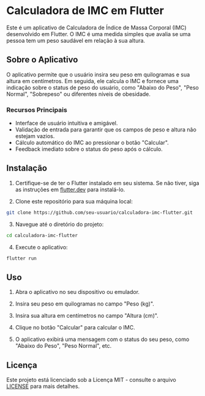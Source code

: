 # Calculadora de IMC em Flutter

Este é um aplicativo de Calculadora de Índice de Massa Corporal (IMC) desenvolvido em Flutter. O IMC é uma medida simples que avalia se uma pessoa tem um peso saudável em relação à sua altura.

## Sobre o Aplicativo

O aplicativo permite que o usuário insira seu peso em quilogramas e sua altura em centímetros. Em seguida, ele calcula o IMC e fornece uma indicação sobre o status de peso do usuário, como "Abaixo do Peso", "Peso Normal", "Sobrepeso" ou diferentes níveis de obesidade.

### Recursos Principais

- Interface de usuário intuitiva e amigável.
- Validação de entrada para garantir que os campos de peso e altura não estejam vazios.
- Cálculo automático do IMC ao pressionar o botão "Calcular".
- Feedback imediato sobre o status do peso após o cálculo.

## Instalação

1. Certifique-se de ter o Flutter instalado em seu sistema. Se não tiver, siga as instruções em [flutter.dev](https://flutter.dev/docs/get-started/install) para instalá-lo.

2. Clone este repositório para sua máquina local:

```bash
git clone https://github.com/seu-usuario/calculadora-imc-flutter.git
```

3. Navegue até o diretório do projeto:

```bash
cd calculadora-imc-flutter
```

4. Execute o aplicativo:

```bash
flutter run
```

## Uso

1. Abra o aplicativo no seu dispositivo ou emulador.

2. Insira seu peso em quilogramas no campo "Peso (kg)".

3. Insira sua altura em centímetros no campo "Altura (cm)".

4. Clique no botão "Calcular" para calcular o IMC.

5. O aplicativo exibirá uma mensagem com o status do seu peso, como "Abaixo do Peso", "Peso Normal", etc.

## Licença

Este projeto está licenciado sob a Licença MIT - consulte o arquivo [LICENSE](LICENSE) para mais detalhes.
